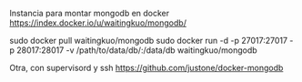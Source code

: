 Instancia para montar mongodb en docker
https://index.docker.io/u/waitingkuo/mongodb/

sudo docker pull  waitingkuo/mongodb
sudo docker run -d -p 27017:27017 -p 28017:28017 -v /path/to/data/db/:/data/db waitingkuo/mongodb


Otra, con supervisord y ssh
https://github.com/justone/docker-mongodb
